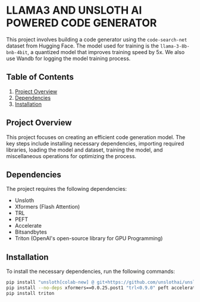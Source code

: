 # LLAMA3 AND UNSLOTH AI POWERED CODE GENERATOR

This project involves building a code generator using the `code-search-net` dataset from Hugging Face. The model used for training is the `llama-3-8b-bnb-4bit`, a quantized model that improves training speed by 5x. We also use Wandb for logging the model training process.

## Table of Contents
1. [Project Overview](#project-overview)
2. [Dependencies](#dependencies)
3. [Installation](#installation)

## Project Overview

This project focuses on creating an efficient code generation model. The key steps include installing necessary dependencies, importing required libraries, loading the model and dataset, training the model, and miscellaneous operations for optimizing the process.

## Dependencies

The project requires the following dependencies:
- Unsloth
- Xformers (Flash Attention)
- TRL
- PEFT
- Accelerate
- Bitsandbytes
- Triton (OpenAI's open-source library for GPU Programming)

## Installation

To install the necessary dependencies, run the following commands:

```bash
pip install "unsloth[colab-new] @ git+https://github.com/unslothai/unsloth.git"
pip install --no-deps xformers==0.0.25.post1 "trl<0.9.0" peft accelerate bitsandbytes
pip install triton
```
